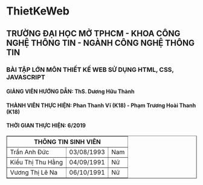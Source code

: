 # ThietKeWeb
<h2>TRƯỜNG ĐẠI HỌC MỞ TPHCM - KHOA CÔNG NGHỆ THÔNG TIN - NGÀNH CÔNG NGHỆ THÔNG TIN</h2>
<h3>BÀI TẬP LỚN MÔN THIẾT KẾ WEB SỬ DỤNG HTML, CSS, JAVASCRIPT</h3>
<h4>GIẢNG VIÊN HƯỚNG DẪN: ThS. Dương Hữu Thành<h4>
<h4>THÀNH VIÊN THỰC HIỆN: Phan Thanh Vĩ (K18) - Phạm Trương Hoài Thanh (K18)</h4>
<h4>THỜI GIAN THỰC HIỆN: 6/2019 </h4>
  
 <table border="1">
        <tr>
            <th colspan="3">THÔNG TIN SINH VIÊN</th>
        </tr>
        <tr>
            <td>Trần Anh Đức</td>
            <td>03/08/1993</td>
            <td>Nam</td>
        </tr>
        <tr>
            <td>Kiều Thị Thu Hằng</td>
            <td>04/09/1991</td>
            <td>Nữ</td>
        </tr>
        <tr>
            <td>Vương Thị Lê Na</td>
            <td>06/10/1991</td>
            <td>Nữ</td>
        </tr>
    </table>
